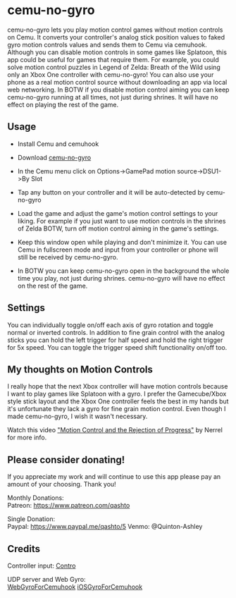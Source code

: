 # cemu-no-gyro

cemu-no-gyro lets you play motion control games without motion controls on Cemu. It converts your controller's analog stick position values to faked gyro motion controls values and sends them to Cemu via cemuhook. Although you can disable motion controls in some games like Splatoon, this app could be useful for games that require them. For example, you could solve motion control puzzles in Legend of Zelda: Breath of the Wild using only an Xbox One controller with cemu-no-gyro! You can also use your phone as a real motion control source without downloading an app via local web networking. In BOTW if you disable motion control aiming you can keep cemu-no-gyro running at all times, not just during shrines. It will have no effect on playing the rest of the game.

## Usage

- Install Cemu and cemuhook

- Download [cemu-no-gyro](https://github.com/quinton-ashley/cemu-no-gyro/releases)

- In the Cemu menu click on Options->GamePad motion source->DSU1->By Slot

- Tap any button on your controller and it will be auto-detected by cemu-no-gyro

- Load the game and adjust the game's motion control settings to your liking. For example if you just want to use motion controls in the shrines of Zelda BOTW, turn off motion control aiming in the game's settings.

- Keep this window open while playing and don't minimize it. You can use Cemu in fullscreen mode and input from your controller or phone will still be received by cemu-no-gyro.

- In BOTW you can keep cemu-no-gyro open in the background the whole time you play, not just during shrines. cemu-no-gyro will have no effect on the rest of the game.

## Settings

You can individually toggle on/off each axis of gyro rotation and toggle normal or inverted controls. In addition to fine grain control with the analog sticks you can hold the left trigger for half speed and hold the right trigger for 5x speed. You can toggle the trigger speed shift functionality on/off too.

## My thoughts on Motion Controls

I really hope that the next Xbox controller will have motion controls because I want to play games like Splatoon with a gyro. I prefer the Gamecube/Xbox style stick layout and the Xbox One controller feels the best in my hands but it's unfortunate they lack a gyro for fine grain motion control. Even though I made cemu-no-gyro, I wish it wasn't necessary.

Watch this video ["Motion Control and the Rejection of Progress"](https://youtu.be/binPB4YbWmM) by Nerrel for more info.

## Please consider donating!

If you appreciate my work and will continue to use this app please pay an amount of your choosing. Thank you!

Monthly Donations:  
Patreon: <https://www.patreon.com/qashto>

Single Donation:  
Paypal: <https://www.paypal.me/qashto/5>
Venmo: @Quinton-Ashley

## Credits

Controller input:
[Contro](https://github.com/shroudedcode/contro#readme)

UDP server and Web Gyro:  
[WebGyroForCemuhook](https://github.com/hjmmc/WebGyroForCemuhook)
[iOSGyroForCemuhook](https://github.com/denismr/iOSGyroForCemuhook)
